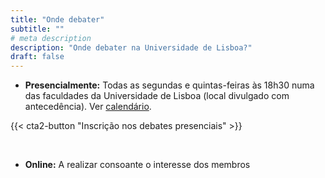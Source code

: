 ```yaml
---
title: "Onde debater"
subtitle: ""
# meta description
description: "Onde debater na Universidade de Lisboa?"
draft: false
---
```


* **Presencialmente:** Todas as segundas e quintas-feiras às 18h30 numa das faculdades da Universidade de Lisboa (local divulgado com antecedência). Ver [calendário](/eventos/).


 
{{< cta2-button "Inscrição nos debates presenciais" >}}

<br>

* **Online:** A realizar consoante o interesse dos membros

